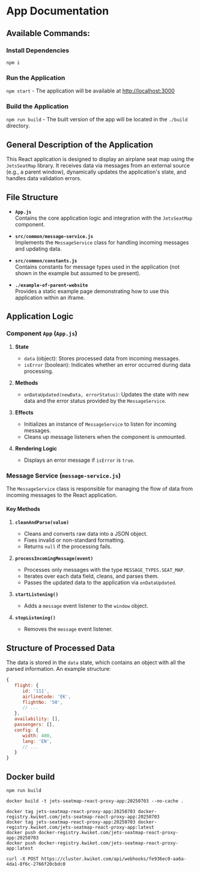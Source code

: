 # App Documentation

## Available Commands:

### Install Dependencies

`npm i`

### Run the Application

`npm start` - The application will be available at [http://localhost:3000](http://localhost:3000)

### Build the Application

`npm run build` - The built version of the app will be located in the `./build` directory.

## General Description of the Application

This React application is designed to display an airplane seat map using the `JetsSeatMap` library. It receives data via
messages from an external source (e.g., a parent window), dynamically updates the application's state, and handles data
validation errors.

## File Structure

- **`App.js`**  
  Contains the core application logic and integration with the `JetsSeatMap` component.

- **`src/common/message-service.js`**  
  Implements the `MessageService` class for handling incoming messages and updating data.

- **`src/common/constants.js`**  
  Contains constants for message types used in the application (not shown in the example but assumed to be present).

- **`./example-of-parent-website`**  
  Provides a static example page demonstrating how to use this application within an iframe.

## Application Logic

### Component `App` (`App.js`)

1. **State**

   - `data` (object): Stores processed data from incoming messages.
   - `isError` (boolean): Indicates whether an error occurred during data processing.

2. **Methods**

   - `onDataUpdated(newData, errorStatus)`: Updates the state with new data and the error status provided by the
     `MessageService`.

3. **Effects**

   - Initializes an instance of `MessageService` to listen for incoming messages.
   - Cleans up message listeners when the component is unmounted.

4. **Rendering Logic**
   - Displays an error message if `isError` is `true`.

### Message Service (`message-service.js`)

The `MessageService` class is responsible for managing the flow of data from incoming messages to the React application.

#### Key Methods

1. **`cleanAndParse(value)`**

   - Cleans and converts raw data into a JSON object.
   - Fixes invalid or non-standard formatting.
   - Returns `null` if the processing fails.

2. **`processIncomingMessage(event)`**

   - Processes only messages with the type `MESSAGE_TYPES.SEAT_MAP`.
   - Iterates over each data field, cleans, and parses them.
   - Passes the updated data to the application via `onDataUpdated`.

3. **`startListening()`**

   - Adds a `message` event listener to the `window` object.

4. **`stopListening()`**

   - Removes the `message` event listener.

## Structure of Processed Data

The data is stored in the `data` state, which contains an object with all the parsed information. An example structure:

```javascript
{
   flight: {
      id: '111',
      airlineCode: 'EK',
      flightNo: '50',
      // ...
   },
   availability: [],
   passengers: [],
   config: {
      width: 400,
      lang: 'EN',
      // ...
   }
}
```

## Docker build

```
npm run build

docker build -t jets-seatmap-react-proxy-app:20250703 --no-cache .

docker tag jets-seatmap-react-proxy-app:20250703 docker-registry.kwiket.com/jets-seatmap-react-proxy-app:20250703
docker tag jets-seatmap-react-proxy-app:20250703 docker-registry.kwiket.com/jets-seatmap-react-proxy-app:latest
docker push docker-registry.kwiket.com/jets-seatmap-react-proxy-app:20250703
docker push docker-registry.kwiket.com/jets-seatmap-react-proxy-app:latest

curl -X POST https://cluster.kwiket.com/api/webhooks/fe936ec0-aa6a-4da1-8f6c-2766f20cbdc0

```
